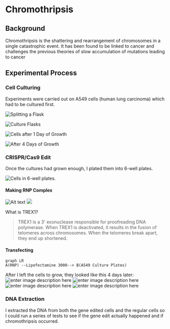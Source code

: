 # Chromothripsis

## Background
Chromothripsis is the shattering and rearrangement of chromosomes in a single catastrophic event. It has been found to be linked to cancer and challenges the previous theories of slow accumulation of mutations leading to cancer

## Experimental Process
### Cell Culturing 

Experiments were carried out on A549 cells (human lung carcinoma) which had to be cultured first. 

![Splitting a Flask](https://lh3.googleusercontent.com/gPolDUIFY2_V2asGlNlR-ae6dgiVF7fXvuBD0iEEu4RcpemfRw7ALC8RpHKVp9HZjxGT_5ArD4s "Cultures, cultures, cultures")

![Culture Flasks](https://lh3.googleusercontent.com/Nh3DXarFFMHyfGFzUbcgAdJN5SWmS5CgA-FL0l6gFXKQmL6D5h_1-SbTNgOuccynEPUUJyUHGeg "Culture Flasks")

![Cells after 1 Day of Growth](https://lh3.googleusercontent.com/U3dOEb3IK2BlPiBcfC1PMCQQA0WsnqLX6OE1rF2PL9_hciR-NZYebRBFrI-8bx5Yx0bEFoIthlU "Cells after 1 Day of Growth")

![After 4 Days of Growth](https://lh3.googleusercontent.com/12XjqlSrMMIPbXwFtLLDTRV3M5yfHh-6Q6r06ghRZ7Ka_v7T5DShXsya2UdOwMAmCYnNFgFq7ws "After 4 Days of Growth")

### CRISPR/Cas9 Edit
Once the cultures had grown enough, I plated them into 6-well plates. 

![Cells in 6-well plates.](https://lh3.googleusercontent.com/oLmTeNCuizqjgpLoGHCvAst1rGg2cdF0FWUGWcH1snI6msIXDKVayZkDw_7aJJ8W_WiPs0cIwdql "Plating!")

#### Making RNP Complex

![Alt text](./RNPformation.svg)
<img src="./RNPformation.svg">

What is TREX1?

> TREX1 is a 3' exonuclease responsible for proofreading DNA polymerase. When TREX1 is deactivated, it results in the fusion of telomeres across chromosomes. When the telomeres break apart, they end up shortened. 


#### Transfecting

```mermaid
graph LR
A(RNP) --Lipofectamine 3000--> B(A549 Culture Plates)
```

After I left the cells to grow, they looked like this 4 days later:
![enter image description here](https://lh3.googleusercontent.com/qocYW5TEol94bPvueAOWj5gqC2YhyHAU0zhRDas6BBhBFEXadUJBTAIDpZ31XIZZSDq6IHHIhjRI=s500)
![enter image description here](https://lh3.googleusercontent.com/hT-NYq251ckUiFHQad1hKIJeNp6vThJJrPf_B8SlbLfu1n8Jkpcs6PDD_QKb88HQMaJy1bVUUA1w=s500)
![enter image description here](https://lh3.googleusercontent.com/9h2LJ-pbWhpvcELoV5fr_GJfQGtHwv4oqOXqU090DsscH8ZyBWPccVOYPcQCzOFx4vSmn3Zk9Y_R=s500)
![enter image description here](https://lh3.googleusercontent.com/Kh5gaoK9kdcfKlCKISOgfmd2OYS9_inZJ1xhOCxw9oiybxT4aYvj-wNZt5hynGmMOnrvChgtAQYf=s500)



### DNA Extraction  

I extracted the DNA from both the gene edited cells and the regular cells so I could run a series of tests to see if the gene edit actually happened and if chromothripsis occurred.
